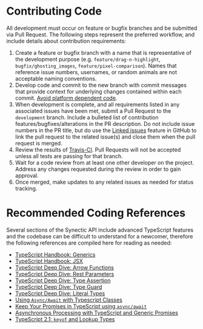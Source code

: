 # Contributing Code
All development must occur on feature or bugfix branches and be submitted via Pull Request. The following steps represent the preferred workflow, and include details about contribution requirements:
1. Create a feature or bugfix branch with a name that is representative of the development purpose (e.g. `feature/drag-n-highlight`, `bugfix/ghosting_images`, `feature/pixel-comparison`). Names that reference issue numbers, usernames, or random animals are not acceptable naming conventions.
2. Develop code and commit to the new branch with commit messages that provide context for underlying changes contained within each commit. [Avoid platform dependent code](http://flight-manual.atom.io/hacking-atom/sections/cross-platform-compatibility/).
3. When development is complete, and all requirements listed in any associated issues have been met, submit a Pull Request to the `development` branch. Include a bulleted list of contribution features/bugfixes/alterations in the PR description. Do not include issue numbers in the PR title, but do use the [Linked issues](https://help.github.com/en/github/managing-your-work-on-github/linking-a-pull-request-to-an-issue) feature in GitHub to link the pull request to the related issue(s) and close them when the pull request is merged.
4. Review the results of [Travis-CI](https://travis-ci.org/EPICLab/synectic). Pull Requests will not be accepted unless all tests are passing for that branch.
5. Wait for a code review from at least one other developer on the project. Address any changes requested during the review in order to gain approval.
6. Once merged, make updates to any related issues as needed for status tracking.

# Recommended Coding References
Several sections of the Synectic API include advanced TypeScript features and the codebase can be difficult to understand for a newcomer, therefore the following references are compiled here for reading as needed:
* [TypeScript Handbook: Generics](https://www.typescriptlang.org/docs/handbook/generics.html)
* [TypeScript Handbook: JSX](https://www.typescriptlang.org/docs/handbook/jsx.html)
* [TypeScript Deep Dive: Arrow Functions](https://basarat.gitbook.io/typescript/future-javascript/arrow-functions)
* [TypeScript Deep Dive: Rest Parameters](https://basarat.gitbook.io/typescript/future-javascript/rest-parameters)
* [TypeScript Deep Dive: Type Assertion](https://basarat.gitbook.io/typescript/type-system/type-assertion)
* [TypeScript Deep Dive: Type Guard](https://basarat.gitbook.io/typescript/type-system/typeguard)
* [TypeScript Deep Dive: Literal Types](https://basarat.gitbook.io/typescript/type-system/literal-types)
* [Using `Async/Await` with Typescript Classes](http://ivanbatic.com/using-async-await-typescript-classes/)
* [Keep Your Promises in TypeScript using `async/await`](https://blog.bitsrc.io/keep-your-promises-in-typescript-using-async-await-7bdc57041308)
* [Asynchronous Processing with TypeScript and Generic Promises](https://visualstudiomagazine.com/articles/2015/03/01/asynchronous-processing.aspx)
* [TypeScript 2.1: `keyof` and Lookup Types](https://mariusschulz.com/blog/typescript-2-1-keyof-and-lookup-types)
